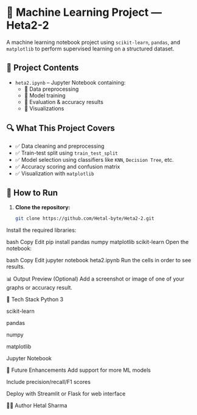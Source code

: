 # 🧠 Machine Learning Project — Heta2-2

A machine learning notebook project using `scikit-learn`, `pandas`, and `matplotlib` to perform supervised learning on a structured dataset.

## 📁 Project Contents

- `heta2.ipynb` – Jupyter Notebook containing:
  - 🔹 Data preprocessing
  - 🔹 Model training
  - 🔹 Evaluation & accuracy results
  - 🔹 Visualizations

## 🔍 What This Project Covers

- ✅ Data cleaning and preprocessing
- ✅ Train-test split using `train_test_split`
- ✅ Model selection using classifiers like `KNN`, `Decision Tree`, etc.
- ✅ Accuracy scoring and confusion matrix
- ✅ Visualization with `matplotlib`

## 🚀 How to Run

1. **Clone the repository:**
   ```bash
   git clone https://github.com/Hetal-byte/Heta2-2.git
Install the required libraries:

bash
Copy
Edit
pip install pandas numpy matplotlib scikit-learn
Open the notebook:

bash
Copy
Edit
jupyter notebook heta2.ipynb
Run the cells in order to see results.

📊 Output Preview
(Optional) Add a screenshot or image of one of your graphs or accuracy result.

🧠 Tech Stack
Python 3

scikit-learn

pandas

numpy

matplotlib

Jupyter Notebook

🌱 Future Enhancements
Add support for more ML models

Include precision/recall/F1 scores

Deploy with Streamlit or Flask for web interface

👩‍💻 Author
Hetal Sharma
